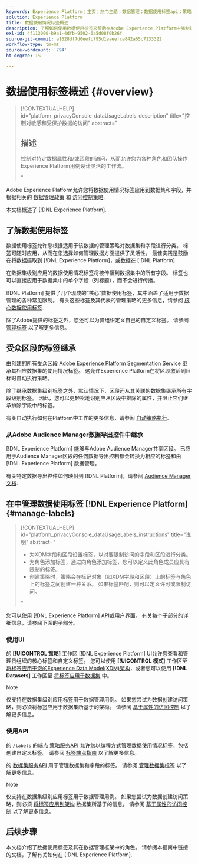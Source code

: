 ```yaml
---
keywords: Experience Platform；主页；热门主题；数据管理；数据使用标签api；策略服务API；数据使用标签概述
solution: Experience Platform
title: 数据使用情况标签概述
description: 了解如何使用数据使用标签来帮助在Adobe Experience Platform中强制执行数据管理合规性。
exl-id: 4f113000-b9a1-4dfb-9502-6a5d08f0b26f
source-git-commit: a1628df7d0eefc795d1eaeefce842a65c7133322
workflow-type: tm+mt
source-wordcount: '794'
ht-degree: 1%

---
```


# 数据使用标签概述 {#overview}

>[!CONTEXTUALHELP]
>id="platform_privacyConsole_dataUsageLabels_description"
>title="控制对敏感和受保护数据的访问"
>abstract="<h2>描述</h2><p>控制对特定数据属性和/或区段的访问，从而允许您为各种角色和团队操作Experience Platform用例设计灵活的工作流。</p>"

Adobe Experience Platform允许您将数据使用情况标签应用到数据集和字段，并根据相关的 [数据管理政策](../policies/overview.md) 和 [访问控制策略](../../access-control/abac/ui/policies.md).

本文档概述了 [!DNL Experience Platform].

## 了解数据使用标签

数据使用标签允许您根据适用于该数据的管理策略对数据集和字段进行分类。 标签可随时应用，从而在您选择如何管理数据方面提供了灵活性。 最佳实践是鼓励在将数据摄取到 [!DNL Experience Platform]，或数据在 [!DNL Platform].

在数据集级别应用的数据使用情况标签将被传播到数据集中的所有字段。 标签也可以直接应用于数据集中的单个字段（列标题），而不会进行传播。

[!DNL Platform] 提供了几个现成的“核心”数据使用标签，其中涵盖了适用于数据管理的各种常见限制。 有关这些标签及其代表的管理策略的更多信息，请参阅 [核心数据使用标签](reference.md).

除了Adobe提供的标签之外，您还可以为贵组织定义自己的自定义标签。 请参阅 [管理标签](#manage-labels) 以了解更多信息。

## 受众区段的标签继承

由创建的所有受众区段 [Adobe Experience Platform Segmentation Service](../../segmentation/home.md) 继承其相应数据集的使用情况标签。 这允许Experience Platform在将区段激活到目标时自动执行策略。

除了继承数据集级别标签之外，默认情况下，区段还从其关联的数据集继承所有字段级别标签。 因此，您可以更轻松地识别应从区段中排除的属性，并阻止它们继承排除字段中的标签。

有关自动执行如何在Platform中工作的更多信息，请参阅 [自动策略执行](../enforcement/auto-enforcement.md).

### 从Adobe Audience Manager数据导出控件中继承

[!DNL Experience Platform] 能够与Adobe Audience Manager共享区段。 已应用于Audience Manager区段的任何数据导出控制都会转换为相应的标签和由 [!DNL Experience Platform] 数据管理。

有关特定数据导出控件如何映射到 [!DNL Platform]，请参阅 [Audience Manager文档](https://experienceleague.adobe.com/docs/audience-manager/user-guide/implementation-integration-guides/integration-experience-platform/aam-aep-audience-sharing.html#aam-data-export-control-in-aep).

## 在中管理数据使用标签 [!DNL Experience Platform] {#manage-labels}

>[!CONTEXTUALHELP]
>id="platform_privacyConsole_dataUsageLabels_instructions"
>title="说明"
>abstract="<ul><li>为XDM字段和区段设置标签，以对要限制访问的字段和区段进行分类。</li><li>为角色添加标签，通过向角色添加标签，您可以定义此角色成员应具有限制的标签。</li><li>创建策略时，策略会在标记对象（如XDM字段和区段）上的标签与角色上的标签之间创建一种关系。 如果标签匹配，则可以定义许可或限制访问。</li></ul>"

您可以使用 [!DNL Experience Platform] API或用户界面。 有关每个子部分的详细信息，请参阅下面的子部分。

### 使用UI

的 **[!UICONTROL 策略]** 工作区 [!DNL Experience Platform] UI允许您查看和管理贵组织的核心标签和自定义标签。 您可以使用 **[!UICONTROL 模式]** 工作区至 [将标签应用于您的Experience Data Model(XDM)架构](../../xdm/tutorials/labels.md)，或者您可以使用 **[!DNL Datasets]** 工作区至 [将标签应用于数据集](./user-guide.md) 中。

>[!NOTE]
>
>仅支持在数据集级别应用标签用于数据管理用例。 如果您尝试为数据创建访问策略，则必须将标签应用于数据集所基于的架构。 请参阅 [基于属性的访问控制](../../access-control/abac/overview.md) 以了解更多信息。

### 使用API

的 `/labels` 的端点 [策略服务API](https://www.adobe.io/experience-platform-apis/references/policy-service/) 允许您以编程方式管理数据使用情况标签，包括创建自定义标签。 请参阅 [标签端点指南](../api/labels.md) 以了解更多信息。

的 [数据集服务API](https://www.adobe.io/experience-platform-apis/references/dataset-service/) 用于管理数据集和字段的标签。 请参阅 [管理数据集标签](./dataset-api.md) 以了解更多信息。

>[!NOTE]
>
>仅支持在数据集级别应用标签用于数据管理用例。 如果您尝试为数据创建访问策略，则必须 [将标签应用到架构](../../xdm/tutorials/labels.md) 数据集所基于的信息。 请参阅 [基于属性的访问控制](../../access-control/abac/overview.md) 以了解更多信息。

## 后续步骤

本文档介绍了数据使用标签及其在数据管理框架中的角色。 请参阅本指南中链接的文档，了解有关如何在 [!DNL Experience Platform].
